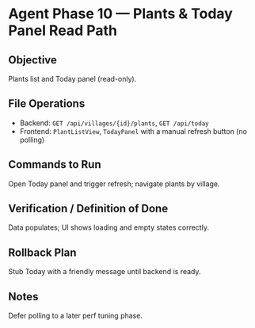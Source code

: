 # Agent Phase 10 — Plants & Today Panel Read Path

## Objective
Plants list and Today panel (read-only).

## File Operations
- Backend: `GET /api/villages/{id}/plants`, `GET /api/today`
- Frontend: `PlantListView`, `TodayPanel` with a manual refresh button (no polling)

## Commands to Run
Open Today panel and trigger refresh; navigate plants by village.

## Verification / Definition of Done
Data populates; UI shows loading and empty states correctly.

## Rollback Plan
Stub Today with a friendly message until backend is ready.

## Notes
Defer polling to a later perf tuning phase.
